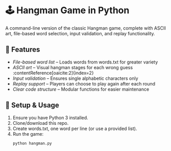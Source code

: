 # 🕹 Hangman Game in Python

A command-line version of the classic Hangman game, complete with ASCII art, file-based word selection, input validation, and replay functionality.

## 🚀 Features

- *File-based word list* – Loads words from words.txt for greater variety  
- *ASCII art* – Visual hangman stages for each wrong guess :contentReference[oaicite:2]{index=2}  
- *Input validation* – Ensures single alphabetic characters only  
- *Replay support* – Players can choose to play again after each round  
- *Clear code structure* – Modular functions for easier maintenance

## 🔧 Setup & Usage

1. Ensure you have Python 3 installed.  
2. Clone/download this repo.  
3. Create words.txt, one word per line (or use a provided list).  
4. Run the game:
   ```bash
   python hangman.py
